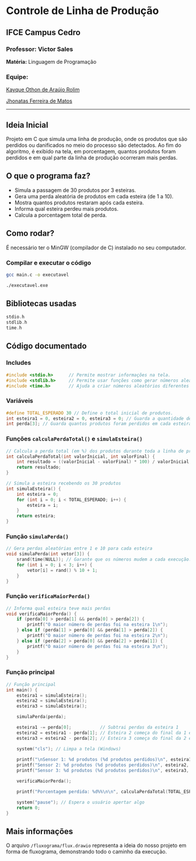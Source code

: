 # Controle de Linha de Produção

## IFCE Campus Cedro

### Professor: Victor Sales

**Matéria:** Linguagem de Programação

### Equipe:

[Kayque Othon de Araújo Rolim](https://github.com/othonkayque)

[Jhonatas Ferreira de Matos](https://github.com/jhonatasxp)

<hr>

## Ideia Inicial

Projeto em C que simula uma linha de produção, onde os produtos que são perdidos ou danificados no meio do processo são detectados. Ao fim do algoritmo, é exibido na tela, em porcentagem, quantos produtos foram perdidos e em qual parte da linha de produção ocorreram mais perdas.

## O que o programa faz?

* Simula a passagem de 30 produtos por 3 esteiras.
* Gera uma perda aleatória de produtos em cada esteira (de 1 a 10).
* Mostra quantos produtos restaram após cada esteira.
* Informa qual esteira perdeu mais produtos.
* Calcula a porcentagem total de perda.

## Como rodar?

É necessário ter o MinGW (compilador de C) instalado no seu computador.

### Compilar e executar o código

```bash
gcc main.c -o executavel 
```
```bash
./executavel.exe
```

## Bibliotecas usadas

```c
stdio.h  
stdlib.h  
time.h
```

## Código documentado

### Includes

```c
#include <stdio.h>      // Permite mostrar informações na tela.
#include <stdlib.h>     // Permite usar funções como gerar números aleatórios.
#include <time.h>       // Ajuda a criar números aleatórios diferentes a cada vez.
```

### Variáveis

```c
#define TOTAL_ESPERADO 30 // Define o total inicial de produtos.
int esteira1 = 0, esteira2 = 0, esteira3 = 0; // Guarda a quantidade de produtos que passou em cada esteira.
int perda[3]; // Guarda quantos produtos foram perdidos em cada esteira.
```

### Funções `calculaPerdaTotal()` e `simulaEsteira()`

```c
// Calcula a perda total (em %) dos produtos durante toda a linha de produção
int calculaPerdaTotal(int valorInicial, int valorFinal) {
    int resultado = ((valorInicial - valorFinal) * 100) / valorInicial;
    return resultado;
}

// Simula a esteira recebendo os 30 produtos
int simulaEsteira() {
    int esteira = 0;
    for (int i = 0; i < TOTAL_ESPERADO; i++) {
        esteira = i;
    }
    return esteira;
}
```

### Função `simulaPerda()`

```c
// Gera perdas aleatórias entre 1 e 10 para cada esteira
void simulaPerda(int vetor[3]) {
    srand(time(NULL)); // Garante que os números mudem a cada execução.
    for (int i = 0; i < 3; i++) {
        vetor[i] = rand() % 10 + 1;
    }
}
```

### Função `verificaMaiorPerda()`

```c
// Informa qual esteira teve mais perdas
void verificaMaiorPerda() {
    if (perda[0] > perda[1] && perda[0] > perda[2]) {
        printf("O maior número de perdas foi na esteira 1\n");
    } else if (perda[1] > perda[0] && perda[1] > perda[2]) {
        printf("O maior número de perdas foi na esteira 2\n");
    } else if (perda[2] > perda[0] && perda[2] > perda[1]) {
        printf("O maior número de perdas foi na esteira 3\n");
    }
}
```

### Função principal

```c
// Função principal
int main() {
    esteira1 = simulaEsteira();
    esteira2 = simulaEsteira();
    esteira3 = simulaEsteira();

    simulaPerda(perda);

    esteira1 -= perda[0];           // Subtrai perdas da esteira 1
    esteira2 = esteira1 - perda[1]; // Esteira 2 começa do final da 1 e perde mais
    esteira3 = esteira2 - perda[2]; // Esteira 3 começa do final da 2 e perde mais

    system("cls"); // Limpa a tela (Windows)
    
    printf("\nSensor 1: %d produtos (%d produtos perdidos)\n", esteira1, perda[0]);
    printf("Sensor 2: %d produtos (%d produtos perdidos)\n", esteira2, perda[1]);
    printf("Sensor 3: %d produtos (%d produtos perdidos)\n", esteira3, perda[2]);

    verificaMaiorPerda();

    printf("Porcentagem perdida: %d%%\n\n", calculaPerdaTotal(TOTAL_ESPERADO, esteira3));

    system("pause"); // Espera o usuário apertar algo
    return 0;
}
```

## Mais informações

O arquivo `/fluxograma/flux.drawio` representa a ideia do nosso projeto em forma de fluxograma, demonstrando todo o caminho da execução.